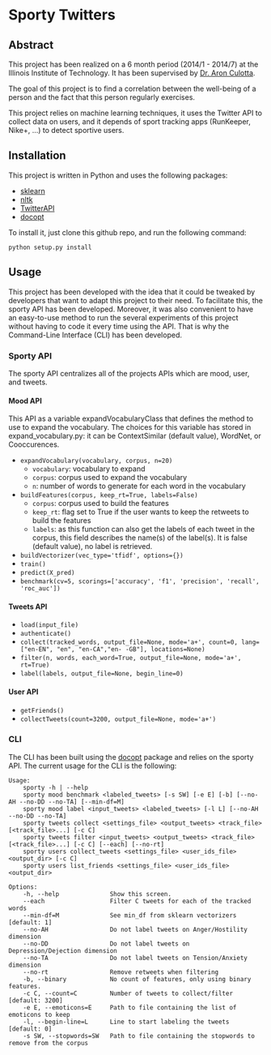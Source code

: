 # Sporty Twitters

## Abstract

This project has been realized on a 6 month period (2014/1 - 2014/7) at the Illinois Institute of Technology. It has been supervised by [Dr. Aron Culotta](http://cs.iit.edu/~culotta/).

The goal of this project is to find a correlation between the well-being of a person and the fact that this person regularly exercises.

This project relies on machine learning techniques, it uses the Twitter API to collect data on users, and it depends of sport tracking apps (RunKeeper, Nike+, ...) to detect sportive users.

## Installation

This project is written in Python and uses the following packages:

- [sklearn](http://scikit-learn.org/stable/)
- [nltk](http://www.nltk.org/)
- [TwitterAPI](https://github.com/geduldig/TwitterAPI)
- [docopt](http://docopt.org/)

To install it, just clone this github repo, and run the following command:

    python setup.py install

## Usage

This project has been developed with the idea that it could be tweaked by developers that want to adapt this project to their need. To facilitate this, the sporty API has been developed. Moreover, it was also convenient to have an easy-to-use method to run the several experiments of this project without having to code it every time using the API. That is why the Command-Line Interface (CLI) has been developed.

### Sporty API

The sporty API centralizes all of the projects APIs which are mood, user, and tweets.

#### Mood API

This API as a variable expandVocabularyClass that defines the method to use to expand the vocabulary. The choices for this variable has stored in expand_vocabulary.py: it can be ContextSimilar (default value), WordNet, or Cooccurences.

- `expandVocabulary(vocabulary, corpus, n=20)`
    - `vocabulary`: vocabulary to expand
    - `corpus`: corpus used to expand the vocabulary
    - `n`: number of words to generate for each word in the vocabulary
- `buildFeatures(corpus, keep_rt=True, labels=False)`
    - `corpus`: corpus used to build the features
    - `keep_rt`: flag set to True if the user wants to keep the retweets to build the features
    - `labels`: as this function can also get the labels of each tweet in the corpus, this field describes the name(s) of the label(s). It is false (default value), no label is retrieved.
- `buildVectorizer(vec_type='tfidf', options={})`
- `train()`
- `predict(X_pred)`
- `benchmark(cv=5, scorings=['accuracy', 'f1', 'precision', 'recall', 'roc_auc'])`

#### Tweets API

- `load(input_file)`
- `authenticate()`
- `collect(tracked_words, output_file=None, mode='a+', count=0, lang=["en-EN", "en", "en-CA","en- -GB"], locations=None)`
- `filter(n, words, each_word=True, output_file=None, mode='a+', rt=True)`
- `label(labels, output_file=None, begin_line=0)`

#### User API 

- `getFriends()`
- `collectTweets(count=3200, output_file=None, mode='a+')`

### CLI

The CLI has been built using the [docopt](http://docopt.org/) package and relies on the sporty API. The current usage for the CLI is the following:

    Usage: 
        sporty -h | --help
        sporty mood benchmark <labeled_tweets> [-s SW] [-e E] [-b] [--no-AH --no-DD --no-TA] [--min-df=M] 
        sporty mood label <input_tweets> <labeled_tweets> [-l L] [--no-AH --no-DD --no-TA]
        sporty tweets collect <settings_file> <output_tweets> <track_file> [<track_file>...] [-c C]
        sporty tweets filter <input_tweets> <output_tweets> <track_file> [<track_file>...] [-c C] [--each] [--no-rt]
        sporty users collect_tweets <settings_file> <user_ids_file> <output_dir> [-c C]
        sporty users list_friends <settings_file> <user_ids_file> <output_dir>

    Options:
        -h, --help              Show this screen.
        --each                  Filter C tweets for each of the tracked words
        --min-df=M              See min_df from sklearn vectorizers [default: 1]
        --no-AH                 Do not label tweets on Anger/Hostility dimension
        --no-DD                 Do not label tweets on Depression/Dejection dimension
        --no-TA                 Do not label tweets on Tension/Anxiety dimension
        --no-rt                 Remove retweets when filtering
        -b, --binary            No count of features, only using binary features.
        -c C, --count=C         Number of tweets to collect/filter [default: 3200]
        -e E, --emoticons=E     Path to file containing the list of emoticons to keep
        -l, --begin-line=L      Line to start labeling the tweets [default: 0]
        -s SW, --stopwords=SW   Path to file containing the stopwords to remove from the corpus 